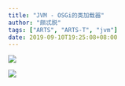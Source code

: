 ```yaml
---
title: "JVM - OSGi的类加载器"
author: "颇忒脱"
tags: ["ARTS", "ARTS-T", "jvm"]
date: 2019-09-10T19:25:08+08:00
---
```


<!--more-->

![](classloader-osgi-mind.png)

![](classloader-osgi.png)